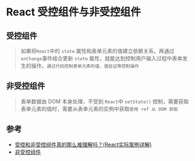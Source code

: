 # React 受控组件与非受控组件

## 受控组件

> 如果将`React`中的 `state` 属性和表单元素的值建立依赖关系，再通过`onChange`事件结合更新 `state` 属性，就能达到控制用户输入过程中表单发生的操作。`通过代码控制表单元素的值、值验证等控制操作`

## 非受控组件

> 表单数据由 DOM 本身处理，不受到 `React`中 `setState()` 控制，需要获取表单元素的值时，需要从表单元素的实例中获取`使用 ref 从 DOM 获取`

## 参考

* [受控和非受控组件真的那么难理解吗？(React实际案例详解)](https://juejin.cn/post/6858276396968951822#heading-7)
* [非受控组件](https://zh-hans.reactjs.org/docs/uncontrolled-components.html)
